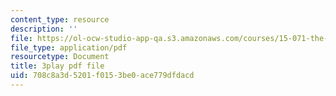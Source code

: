 ```yaml
---
content_type: resource
description: ''
file: https://ol-ocw-studio-app-qa.s3.amazonaws.com/courses/15-071-the-analytics-edge-spring-2017/708c8a3d5201f0153be0ace779dfdacd_hqiH39PShmA.pdf
file_type: application/pdf
resourcetype: Document
title: 3play pdf file
uid: 708c8a3d-5201-f015-3be0-ace779dfdacd
---
```


